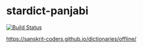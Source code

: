 # stardict-panjabi

[![Build Status](https://travis-ci.com/indic-dict/stardict-panjabi.svg?branch=master)](https://travis-ci.com/indic-dict/stardict-panjabi) 

https://sanskrit-coders.github.io/dictionaries/offline/
